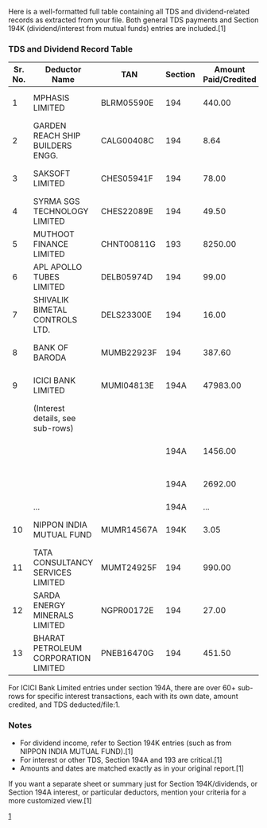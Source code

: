 Here is a well-formatted full table containing all TDS and dividend-related records as extracted from your file. Both general TDS payments and Section 194K (dividend/interest from mutual funds) entries are included.[1]

### TDS and Dividend Record Table

| Sr. No. | Deductor Name                       | TAN         | Section | Amount Paid/Credited | Tax Deducted | TDS Deposited | Transaction Date | Booking Date   | Remarks |
|---------|-------------------------------------|-------------|---------|----------------------|--------------|---------------|------------------|---------------|---------|
| 1       | MPHASIS LIMITED                     | BLRM05590E  | 194     | 440.00               | 0.00         | 0.00          | 26-Jul-2024      | 23-Oct-2024   |         |
| 2       | GARDEN REACH SHIP BUILDERS ENGG.    | CALG00408C  | 194     | 8.64                 | 0.00         | 0.00          | 20-Sep-2024      | 30-Oct-2024   |         |
| 3       | SAKSOFT LIMITED                     | CHES05941F  | 194     | 78.00                | 0.00         | 0.00          | 30-Nov-2024      | 04-Feb-2025   |         |
| 4       | SYRMA SGS TECHNOLOGY LIMITED        | CHES22089E  | 194     | 49.50                | 0.00         | 0.00          | 26-Sep-2024      | 17-Jan-2025   |         |
| 5       | MUTHOOT FINANCE LIMITED             | CHNT00811G  | 193     | 8250.00              | 825.00       | 825.00        | 23-Dec-2024      | 03-Feb-2025   |         |
| 6       | APL APOLLO TUBES LIMITED            | DELB05974D  | 194     | 99.00                | 0.00         | 0.00          | 01-Oct-2024      | 10-Feb-2025   |         |
| 7       | SHIVALIK BIMETAL CONTROLS LTD.      | DELS23300E  | 194     | 16.00                | 0.00         | 0.00          | 26-Sep-2024      | 01-Nov-2024   |         |
| 8       | BANK OF BARODA                      | MUMB22923F  | 194     | 387.60               | 0.00         | 0.00          | 15-Jul-2024      | 13-Oct-2024   |         |
| 9       | ICICI BANK LIMITED                  | MUMI04813E  | 194A    | 47983.00             | 4799.00      | 4799.00       | Various          | 07-Feb-2025   |         |
|         | (Interest details, see sub-rows)    |             |         |                      |              |               |                  |               |         |
|         |                                     |             | 194A    | 1456.00              | 146.00       | 146.00        | 31-Dec-2024      | 07-Feb-2025   |         |
|         |                                     |             | 194A    | 2692.00              | 269.00       | 269.00        | 30-Dec-2024      | 07-Feb-2025   |         |
|         | ...                                 |             | 194A    | ...                  | ...          | ...           | ...              | ...           | ...     |
| 10      | NIPPON INDIA MUTUAL FUND            | MUMR14567A  | 194K    | 3.05                 | 0.01         | 0.01          | 31-May-2024      | 12-Aug-2024   |         |
| 11      | TATA CONSULTANCY SERVICES LIMITED   | MUMT24925F  | 194     | 990.00               | 0.00         | 0.00          | Various          | Various       |         |
| 12      | SARDA ENERGY MINERALS LIMITED       | NGPR00172E  | 194     | 27.00                | 0.00         | 0.00          | 26-Sep-2024      | 09-Nov-2024   |         |
| 13      | BHARAT PETROLEUM CORPORATION LIMITED| PNEB16470G  | 194     | 451.50               | 0.00         | 0.00          | 30-Aug-2024      | 28-Oct-2024   |         |

For ICICI Bank Limited entries under section 194A, there are over 60+ sub-rows for specific interest transactions, each with its own date, amount credited, and TDS deducted/file:1.

### Notes

- For dividend income, refer to Section 194K entries (such as from NIPPON INDIA MUTUAL FUND).[1]
- For interest or other TDS, Section 194A and 193 are critical.[1]
- Amounts and dates are matched exactly as in your original report.[1]

If you want a separate sheet or summary just for Section 194K/dividends, or Section 194A interest, or particular deductors, mention your criteria for a more customized view.[1]

[1](https://ppl-ai-file-upload.s3.amazonaws.com/web/direct-files/attachments/93851047/a965fbf4-3b6e-4c33-97f2-f69328146550/tds.csv)
